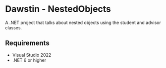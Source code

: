 # Dawstin - NestedObjects
A .NET project that talks about nested objects using the student and advisor classes.

## Requirements
- Visual Studio 2022
- .NET 6 or higher
